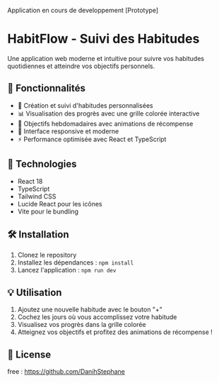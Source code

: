 Application en cours de developpement [Prototype]
# HabitFlow - Suivi des Habitudes

Une application web moderne et intuitive pour suivre vos habitudes quotidiennes et atteindre vos objectifs personnels.

## 🌟 Fonctionnalités

- 📝 Création et suivi d'habitudes personnalisées
- 📊 Visualisation des progrès avec une grille colorée interactive
- 🎯 Objectifs hebdomadaires avec animations de récompense
- 📱 Interface responsive et moderne
- ⚡ Performance optimisée avec React et TypeScript

## 🚀 Technologies

- React 18
- TypeScript
- Tailwind CSS
- Lucide React pour les icônes
- Vite pour le bundling

## 🛠️ Installation

1. Clonez le repository
2. Installez les dépendances : `npm install`
3. Lancez l'application : `npm run dev`

## 💡 Utilisation

1. Ajoutez une nouvelle habitude avec le bouton "+"
2. Cochez les jours où vous accomplissez votre habitude
3. Visualisez vos progrès dans la grille colorée
4. Atteignez vos objectifs et profitez des animations de récompense !

## 📝 License

free : https://github.com/DanihStephane
